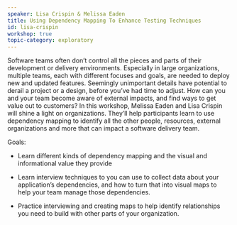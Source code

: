 ```yaml
---
speaker: Lisa Crispin & Melissa Eaden
title: Using Dependency Mapping To Enhance Testing Techniques
id: lisa-crispin
workshop: true
topic-category: exploratory
---
```

Software teams often don’t control all the pieces and parts of their development or delivery environments.
Especially in large organizations, multiple teams, each with different focuses and goals, are needed to deploy new and updated features.
Seemingly unimportant details have potential to derail  a project or a design, before you’ve had time to adjust.
How can you and your team become aware of external impacts, and find ways to get value out to customers?
In this workshop, Melissa Eaden and Lisa Crispin will shine a light on organizations.
They’ll help participants learn to use dependency mapping to identify all the other people, resources, external organizations and more that can impact a software delivery team.

Goals:

* Learn different kinds of dependency mapping and the visual and informational value they provide

* Learn interview techniques to  you can use to  collect data about your application’s dependencies, and how to turn that into visual maps to help your team manage those dependencies.

* Practice interviewing and creating maps to help identify relationships you need to build with other parts of your organization.